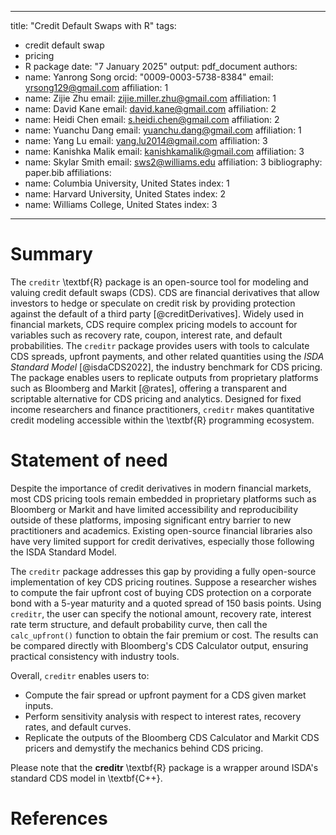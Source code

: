 
---
title: "Credit Default Swaps with R"
tags:
- credit default swap
- pricing
- R package
date: "7 January 2025"
output: pdf_document
authors:
- name: Yanrong Song
  orcid: "0009-0003-5738-8384"
  email: yrsong129@gmail.com
  affiliation: 1
- name: Zijie Zhu
  email: zijie.miller.zhu@gmail.com
  affiliation: 1
- name: David Kane
  email: david.kane@gmail.com
  affiliation: 2
- name: Heidi Chen
  email: s.heidi.chen@gmail.com
  affiliation: 2
- name: Yuanchu Dang
  email: yuanchu.dang@gmail.com
  affiliation: 1
- name: Yang Lu
  email: yang.lu2014@gmail.com
  affiliation: 3
- name: Kanishka Malik
  email: kanishkamalik@gmail.com
  affiliation: 3
- name: Skylar Smith
  email: sws2@williams.edu
  affiliation: 3
bibliography: paper.bib
affiliations:
- name: Columbia University, United States
  index: 1
- name: Harvard University, United States
  index: 2
- name: Williams College, United States
  index: 3
---



# Summary

The `creditr` \textbf{R} package is an open-source tool for modeling and valuing credit default swaps (CDS). CDS are financial derivatives that allow investors to hedge or speculate on credit risk by providing protection against the default of a third party [@creditDerivatives]. Widely used in financial markets, CDS require complex pricing models to account for variables such as recovery rate, coupon, interest rate, and default probabilities. The `creditr` package  provides users with tools to calculate CDS spreads, upfront payments, and other related quantities using the *ISDA Standard Model* [@isdaCDS2022], the industry benchmark for CDS pricing. The package enables users to replicate outputs from proprietary platforms such as Bloomberg and Markit [@rates], offering a transparent and scriptable alternative for CDS pricing and analytics. Designed for fixed income researchers and finance practitioners, `creditr` makes quantitative credit modeling accessible within the \textbf{R} programming ecosystem.


# Statement of need

Despite the importance of credit derivatives in modern financial markets, most CDS pricing tools remain embedded in proprietary platforms such as Bloomberg or Markit and have limited accessibility and reproducibility outside of these platforms, imposing significant entry barrier to new practitioners and academics. Existing open-source financial libraries also have very limited support for credit derivatives, especially those following the ISDA Standard Model.

The `creditr` package addresses this gap by providing a fully open-source implementation of key CDS pricing routines. Suppose a researcher wishes to compute the fair upfront cost of buying CDS protection on a corporate bond with a 5-year maturity and a quoted spread of 150 basis points. Using `creditr`, the user can specify the notional amount, recovery rate, interest rate term structure, and default probability curve, then call the `calc_upfront()` function to obtain the fair premium or cost. The results can be compared directly with Bloomberg's CDS Calculator output, ensuring practical consistency with industry tools.

Overall, `creditr` enables users to:

- Compute the fair spread or upfront payment for a CDS given market inputs.
- Perform sensitivity analysis with respect to interest rates, recovery rates, and default curves.
- Replicate the outputs of the Bloomberg CDS Calculator and Markit CDS pricers and demystify the mechanics behind CDS pricing.

Please note that the **creditr** \textbf{R} package is a wrapper around ISDA's standard CDS model in \textbf{C++}.

# References